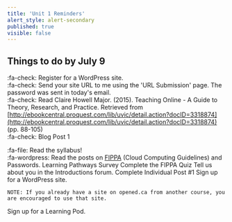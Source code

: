 ```yaml
---
title: 'Unit 1 Reminders'
alert_style: alert-secondary
published: true
visible: false
---
```


## Things to do by July 9
:fa-check: Register for a WordPress site.  
:fa-check: Send your site URL to me using the 'URL Submission' page. The password was sent in today's email.   
:fa-check: Read Claire Howell Major. (2015). Teaching Online - A Guide to Theory, Research, and Practice. Retrieved from [http://ebookcentral.proquest.com/lib/uvic/detail.action?docID=3318874](http://ebookcentral.proquest.com/lib/uvic/detail.action?docID=3318874) (pp. 88-105)  
:fa-check: Blog Post 1    

:fa-file: Read the syllabus!  
:fa-wordpress: Read the posts on [FIPPA](https://edtechuvic.ca/edci339/2020/05/03/fippa-privacy-and-consent-resources/) (Cloud Computing Guidelines) and Passwords.
Learning Pathways Survey
Complete the FIPPA Quiz
Tell us about you in the Introductions forum.
Complete Individual Post #1
Sign up for a WordPress site.

    NOTE: If you already have a site on opened.ca from another course, you are encouraged to use that site.

Sign up for a Learning Pod.
